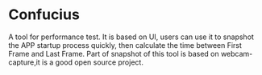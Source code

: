 # Confucius
A tool for performance test.
It is based on UI, users can use it to snapshot the APP startup process quickly, then calculate the time between First Frame and Last Frame.
Part of snapshot of this tool is based on webcam-capture,it is a good open source project.
